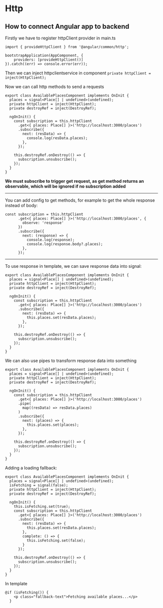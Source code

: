 # Http

## How to connect Angular app to backend

Firstly we have to register httpClient provider in main.ts

```
import { provideHttpClient } from '@angular/common/http';

bootstrapApplication(AppComponent, {
    providers: [provideHttpClient()]
}).catch((err) => console.error(err));
```

Then we can inject httpclientservice in component `private httpClient = inject(HttpClient);`

Now we can call http methods to send a requests

```
export class AvailablePlacesComponent implements OnInit {
  places = signal<Place[] | undefined>(undefined);
  private httpClient = inject(HttpClient);
  private destroyRef = inject(DestroyRef);

  ngOnInit() {
    const subscription = this.httpClient
      .get<{ places: Place[] }>('http://localhost:3000/places')
      .subscribe({
        next: (resData) => {
          console.log(resData.places);
        },
      });

    this.destroyRef.onDestroy(() => {
      subscription.unsubscribe();
    });
  }
}
```

**We must subscribe to trigger get request, as get method returns an observable, which will be ignored if no subscription added**

<hr>

You can add config to get methods, for example to get the whole response instead of body:

```
const subscription = this.httpClient
      .get<{ places: Place[] }>('http://localhost:3000/places', {
        observe: 'response'
      })
      .subscribe({
        next: (response) => {
          console.log(response);
          console.log(response.body?.places);
        },
      });
```

<hr>

To use response in template, we can save response data into signal:

```
export class AvailablePlacesComponent implements OnInit {
  places = signal<Place[] | undefined>(undefined);
  private httpClient = inject(HttpClient);
  private destroyRef = inject(DestroyRef);

  ngOnInit() {
    const subscription = this.httpClient
      .get<{ places: Place[] }>('http://localhost:3000/places')
      .subscribe({
        next: (resData) => {
          this.places.set(resData.places);
        },
      });

    this.destroyRef.onDestroy(() => {
      subscription.unsubscribe();
    });
  }
}
```

We can also use pipes to transform response data into something

```
export class AvailablePlacesComponent implements OnInit {
  places = signal<Place[] | undefined>(undefined);
  private httpClient = inject(HttpClient);
  private destroyRef = inject(DestroyRef);

  ngOnInit() {
    const subscription = this.httpClient
      .get<{ places: Place[] }>('http://localhost:3000/places')
      .pipe(
        map((resData) => resData.places)
      )
      .subscribe({
        next: (places) => {
          this.places.set(places);
        },
      });

    this.destroyRef.onDestroy(() => {
      subscription.unsubscribe();
    });
  }
}
```

Adding a loading fallback:

```
export class AvailablePlacesComponent implements OnInit {
  places = signal<Place[] | undefined>(undefined);
  isFetching = signal(false);
  private httpClient = inject(HttpClient);
  private destroyRef = inject(DestroyRef);

  ngOnInit() {
    this.isFetching.set(true);
    const subscription = this.httpClient
      .get<{ places: Place[] }>('http://localhost:3000/places')
      .subscribe({
        next: (resData) => {
          this.places.set(resData.places);
        },
        complete: () => {
          this.isFetching.set(false);
        }
      });

    this.destroyRef.onDestroy(() => {
      subscription.unsubscribe();
    });
  }
}
```

In template

```
@if (isFetching()) {
    <p class="fallback-text">Fetching available places...</p>
  }
```